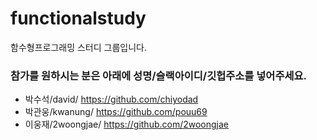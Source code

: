 # functionalstudy
함수형프로그래밍 스터디 그룹입니다.


### 참가를 원하시는 분은 아래에 성명/슬랙아이디/깃헙주소를 넣어주세요.
* 박수석/david/ https://github.com/chiyodad
* 박관웅/kwanung/ https://github.com/pouu69
* 이웅재/2woongjae/ https://github.com/2woongjae
